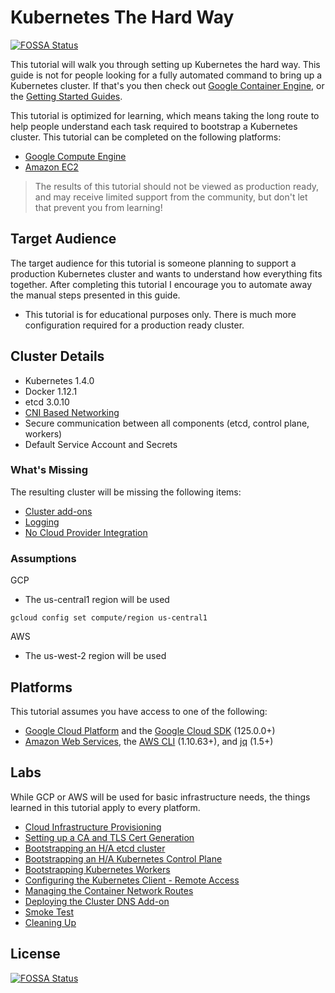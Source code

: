 # Kubernetes The Hard Way
[![FOSSA Status](https://app.fossa.com/api/projects/git%2Bgithub.com%2Furbanairship%2Fkubernetes-the-hard-way.svg?type=shield)](https://app.fossa.com/projects/git%2Bgithub.com%2Furbanairship%2Fkubernetes-the-hard-way?ref=badge_shield)


This tutorial will walk you through setting up Kubernetes the hard way. This guide is not for people looking for a fully automated command to bring up a Kubernetes cluster. If that's you then check out [Google Container Engine](https://cloud.google.com/container-engine), or the [Getting Started Guides](http://kubernetes.io/docs/getting-started-guides/).

This tutorial is optimized for learning, which means taking the long route to help people understand each task required to bootstrap a Kubernetes cluster. This tutorial can be completed on the following platforms:

* [Google Compute Engine](https://cloud.google.com/compute)
* [Amazon EC2](https://aws.amazon.com/ec2)

> The results of this tutorial should not be viewed as production ready, and may receive limited support from the community, but don't let that prevent you from learning!

## Target Audience

The target audience for this tutorial is someone planning to support a production Kubernetes cluster and wants to understand how everything fits together. After completing this tutorial I encourage you to automate away the manual steps presented in this guide.

* This tutorial is for educational purposes only. There is much more configuration required for a production ready cluster.

## Cluster Details

* Kubernetes 1.4.0
* Docker 1.12.1
* etcd 3.0.10
* [CNI Based Networking](https://github.com/containernetworking/cni)
* Secure communication between all components (etcd, control plane, workers)
* Default Service Account and Secrets


### What's Missing

The resulting cluster will be missing the following items:

* [Cluster add-ons](https://github.com/kubernetes/kubernetes/tree/master/cluster/addons)
* [Logging](http://kubernetes.io/docs/user-guide/logging)
* [No Cloud Provider Integration](http://kubernetes.io/docs/getting-started-guides/)

### Assumptions

GCP

* The us-central1 region will be used

```
gcloud config set compute/region us-central1
```

AWS

* The us-west-2 region will be used

## Platforms

This tutorial assumes you have access to one of the following:

* [Google Cloud Platform](https://cloud.google.com) and the [Google Cloud SDK](https://cloud.google.com/sdk/) (125.0.0+)
* [Amazon Web Services](https://aws.amazon.com), the [AWS CLI](https://aws.amazon.com/cli) (1.10.63+), and [jq](https://stedolan.github.io/jq) (1.5+)

## Labs

While GCP or AWS will be used for basic infrastructure needs, the things learned in this tutorial apply to every platform.

* [Cloud Infrastructure Provisioning](docs/01-infrastructure.md)
* [Setting up a CA and TLS Cert Generation](docs/02-certificate-authority.md)
* [Bootstrapping an H/A etcd cluster](docs/03-etcd.md)
* [Bootstrapping an H/A Kubernetes Control Plane](docs/04-kubernetes-controller.md)
* [Bootstrapping Kubernetes Workers](docs/05-kubernetes-worker.md)
* [Configuring the Kubernetes Client - Remote Access](docs/06-kubectl.md)
* [Managing the Container Network Routes](docs/07-network.md)
* [Deploying the Cluster DNS Add-on](docs/08-dns-addon.md)
* [Smoke Test](docs/09-smoke-test.md)
* [Cleaning Up](docs/10-cleanup.md)


## License
[![FOSSA Status](https://app.fossa.com/api/projects/git%2Bgithub.com%2Furbanairship%2Fkubernetes-the-hard-way.svg?type=large)](https://app.fossa.com/projects/git%2Bgithub.com%2Furbanairship%2Fkubernetes-the-hard-way?ref=badge_large)